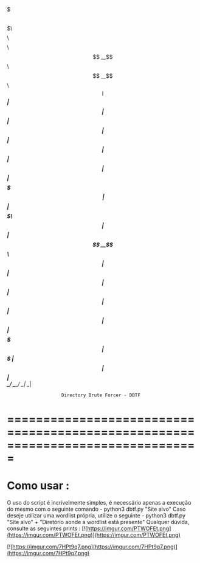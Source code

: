 $$$$$$$\  $$$$$$$\ $$$$$$$$\ $$$$$$$$\ 
$$  __$$\ $$  __$$\\__$$  __|$$  _____|
$$ |  $$ |$$ |  $$ |  $$ |   $$ |      
$$ |  $$ |$$$$$$$\ |  $$ |   $$$$$\    
$$ |  $$ |$$  __$$\   $$ |   $$  __|   
$$ |  $$ |$$ |  $$ |  $$ |   $$ |      
$$$$$$$  |$$$$$$$  |  $$ |   $$ |      
\_______/ \_______/   \__|   \__|      
                                       
                        Directory Brute Forcer - DBTF
===============================================================================
===============================================================================
Como usar :
===============================================================================
O uso do script é incrivelmente simples, é necessário apenas a execução do mesmo com o seguinte comando - python3 dbtf.py "Site alvo"
Caso deseje utilizar uma wordlist própria, utilize o seguinte - python3 dbtf.py "Site alvo" + "Diretório aonde a wordlist está presente"
Qualquer dúvida, consulte as seguintes prints :
[![https://imgur.com/PTWOFEt.png](https://imgur.com/PTWOFEt.png)](https://imgur.com/PTWOFEt.png)



[![https://imgur.com/7HPt9q7.png](https://imgur.com/7HPt9q7.png)](https://imgur.com/7HPt9q7.png)
